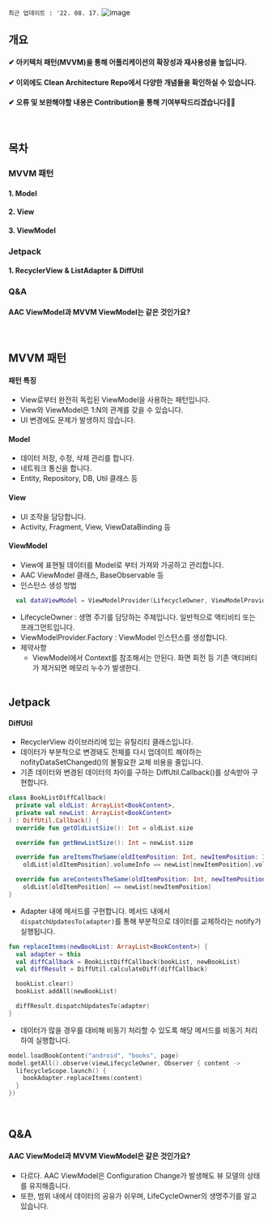 `최근 업데이트 : '22. 08. 17.`
![image](https://user-images.githubusercontent.com/86638578/184826536-07acba13-afd9-47a0-9e93-d88be4868f80.png)

## 개요
#### ✔ 아키텍처 패턴(MVVM)을 통해 어플리케이션의 확장성과 재사용성을 높입니다.
#### ✔ 이외에도 Clean Architecture Repo에서 다양한 개념들을 확인하실 수 있습니다.
#### ✔ 오류 및 보완해야할 내용은 Contribution을 통해 기여부탁드리겠습니다🙇‍♂️
</br>

## 목차
### MVVM 패턴
#### 1. Model
#### 2. View
#### 3. ViewModel

### Jetpack
#### 1. RecyclerView & ListAdapter & DiffUtil

### Q&A
#### AAC ViewModel과 MVVM ViewModel는 같은 것인가요?
</br>

## MVVM 패턴
#### 패턴 특징
- View로부터 완전히 독립된 ViewModel을 사용하는 패턴입니다.
- View와 ViewModel은 1:N의 관계를 갖을 수 있습니다.
- UI 변경에도 문제가 발생하지 않습니다.
#### Model
- 데이터 저장, 수정, 삭제 관리를 합니다.
- 네트워크 통신을 합니다.
- Entity, Repository, DB, Util 클래스 등
#### View
- UI 조작을 담당합니다.
- Activity, Fragment, View, ViewDataBinding 등
#### ViewModel
- View에 표현될 데이터를 Model로 부터 가져와 가공하고 관리합니다.
- AAC ViewModel 클래스, BaseObservable 등
- 인스턴스 생성 방법
```kotlin
  val dataViewModel = ViewModelProvider(LifecycleOwner, ViewModelProvider.Factory).get(DataViewModel::class.java)
```
- LifecycleOwner : 생명 주기를 담당하는 주체입니다. 일반적으로 액티비티 또는 프래그먼트입니다.
- ViewModelProvider.Factory : ViewModel 인스턴스를 생성합니다.
- 제약사항
  - ViewModel에서 Context를 참조해서는 안된다. 화면 회전 등 기존 액티비티가 제거되면 메모리 누수가 발생한다.  
    </br>

## Jetpack
#### DiffUtil
- RecyclerView 라이브러리에 있는 유틸리티 클래스입니다.
- 데이터가 부분적으로 변경돼도 전체를 다시 업데이트 해야하는 nofityDataSetChanged()의 불필요한 교체 비용을 줄입니다.
- 기존 데이터와 변경된 데이터의 차이를 구하는 DiffUtil.Callback()를 상속받아 구현합니다.
```kotlin
class BookListDiffCallback(
  private val oldList: ArrayList<BookContent>,
  private val newList: ArrayList<BookContent>
) : DiffUtil.Callback() {
  override fun getOldListSize(): Int = oldList.size

  override fun getNewListSize(): Int = newList.size

  override fun areItemsTheSame(oldItemPosition: Int, newItemPosition: Int): Boolean =
    oldList[oldItemPosition].volumeInfo == newList[newItemPosition].volumeInfo

  override fun areContentsTheSame(oldItemPosition: Int, newItemPosition: Int): Boolean =
    oldList[oldItemPosition] == newList[newItemPosition]
}
```
- Adapter 내에 메서드를 구현합니다. 메서드 내에서 `dispatchUpdatesTo(adapter)`를 통해 부분적으로 데이터를 교체하라는 notify가 실행됩니다.
```kotlin
fun replaceItems(newBookList: ArrayList<BookContent>) {
  val adapter = this
  val diffCallback = BookListDiffCallback(bookList, newBookList)
  val diffResult = DiffUtil.calculateDiff(diffCallback)

  bookList.clear()
  bookList.addAll(newBookList)

  diffResult.dispatchUpdatesTo(adapter)
}
```
- 데이터가 많을 경우를 대비해 비동기 처리할 수 있도록 해당 메서드를 비동기 처리하여 실행합니다.
```kotlin
model.loadBookContent("android", "books", page)
model.getAll().observe(viewLifecycleOwner, Observer { content ->
  lifecycleScope.launch() {
    bookAdapter.replaceItems(content)
  }
})
```

</br>

## Q&A
#### AAC ViewModel과 MVVM ViewModel은 같은 것인가요?
- 다르다. AAC ViewModel은 Configuration Change가 발생해도 뷰 모델의 상태를 유지해줍니다.
- 또한, 범위 내에서 데이터의 공유가 쉬우며, LifeCycleOwner의 생명주기를 알고 있습니다.
